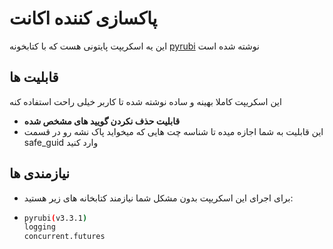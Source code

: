 # پاکسازی کننده اکانت 
این یه اسکریپت پایتونی هست که با کتابخونه [pyrubi](https://github.com/AliGanji1/pyrubi) نوشته شده است

## **قابلیت ها**
این اسکریپت کاملا بهینه و ساده نوشته شده تا کاربر خیلی راحت استفاده کنه

- **قابلیت حذف نکردن گویید های مشخص شده**
- این قابلیت به شما اجازه میده تا شناسه چت هایی که میخواید پاک نشه رو در قسمت safe_guid وارد کنید 

## **نیازمندی ها**
- برای اجرای این اسکریپت بدون مشکل شما نیازمند کتابخانه های زیر هستید:
- ```bash
  pyrubi(v3.3.1)
  logging
  concurrent.futures
  ```
